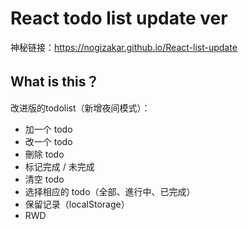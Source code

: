 # React todo list update ver

神秘链接：https://nogizakar.github.io/React-list-update

## What is this？

改进版的todolist（新增夜间模式）：

- 加一个 todo
- 改一个 todo
- 刪除 todo
- 标记完成 / 未完成
- 清空 todo
- 选择相应的 todo（全部、進行中、已完成）
- 保留记录（localStorage）
- RWD



